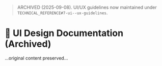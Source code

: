 > ARCHIVED (2025-09-08). UI/UX guidelines now maintained under `TECHNICAL_REFERENCE#7-ui--ux-guidelines`.

# 🎨 UI Design Documentation (Archived)

...original content preserved...

